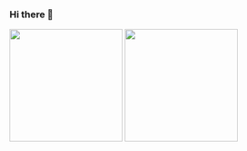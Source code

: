 ### Hi there 👋

<a href="#"><img height=199 align="center" src="https://github-readme-stats.vercel.app/api?username=dimkinx&theme=ambient_gradient&show_icons=true"></a>
<a href="#"><img height=199 align="center" src="https://github-readme-stats.vercel.app/api/top-langs?username=dimkinx&layout=compact&langs_count=8&theme=ambient_gradient&show_icons=true"></a>
